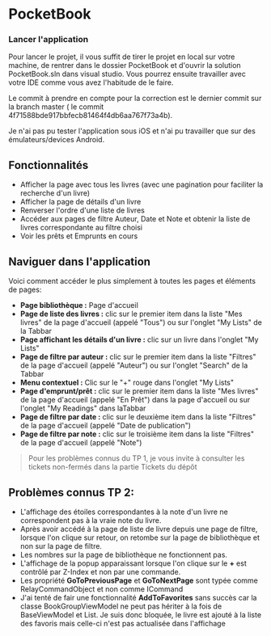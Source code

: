 # PocketBook

### Lancer l'application
Pour lancer le projet, il vous suffit de tirer le projet en local sur votre machine, de rentrer dans le dossier PocketBook et d'ouvrir la solution PocketBook.sln dans visual studio. Vous pourrez ensuite travailler avec votre IDE comme vous avez l'habitude de le faire.

Le commit à prendre en compte pour la correction est le dernier commit sur la branch master ( le commit 4f71588bde917bbfecb81464f4db6aa767f73a4b).

Je n'ai pas pu tester l'application sous iOS et n'ai pu travailler que sur des émulateurs/devices Android.

## Fonctionnalités
* Afficher la page avec tous les livres (avec une pagination pour faciliter la recherche d'un livre)
* Afficher la page de détails d'un livre
* Renverser l'ordre d'une liste de livres
* Accéder aux pages de filtre Auteur, Date et Note et obtenir la liste de livres correspondante au filtre choisi
* Voir les prêts et Emprunts en cours

## Naviguer dans l'application

Voici comment accéder le plus simplement à toutes les pages et éléments de pages:

* **Page bibliothèque :** Page d'accueil
* **Page de liste des livres :** clic sur le premier item dans la liste "Mes livres" de la page d'accueil (appelé "Tous") ou sur l'onglet "My Lists" de la Tabbar
* **Page affichant les détails d'un livre :** clic sur un livre dans l'onglet "My Lists"
* **Page de filtre par auteur :** clic sur le premier item dans la liste "Filtres" de la page d'accueil (appelé "Auteur") ou sur l'onglet "Search" de la Tabbar
* **Menu contextuel :** Clic sur le "+" rouge dans l'onglet "My Lists"
* **Page d'emprunt/prêt :** clic sur le premier item dans la liste "Mes livres" de la page d'accueil (appelé "En Prêt") dans la page d'accueil ou sur l'onglet "My Readings" dans laTabbar
* **Page de filtre par date :** clic sur le deuxième item dans la liste "Filtres" de la page d'accueil (appelé "Date de publication")
* **Page de filtre par note :** clic sur le troisième item dans la liste "Filtres" de la page d'accueil (appelé "Note")

> Pour les problèmes connus du TP 1, je vous invite à consulter les tickets non-fermés dans la partie Tickets du dépôt

## Problèmes connus TP 2:

* L'affichage des étoiles correspondantes à la note d'un livre ne correspondent pas à la vraie note du livre.
* Après avoir accédé à la page de liste de livre depuis une page de filtre, lorsque l'on clique sur retour, on retombe sur la page de bibliothèque et non sur la page de filtre.
* Les nombres sur la page de bibliothèque ne fonctionnent pas.
* L'affichage de la popup apparaissant lorsque l'on clique sur le **+** est contrôlé par Z-Index et non par une commande.
* Les propriété **GoToPreviousPage** et **GoToNextPage** sont typée comme RelayCommandObject et non comme ICommand
* J'ai tenté de fair une fonctionnalité **AddToFavorites** sans succès car la classe BookGroupViewModel ne peut pas hériter à la fois de BaseViewModel et List. Je suis donc bloquée, le livre est ajouté à la liste des favoris mais celle-ci n'est pas actualisée dans l'affichage
